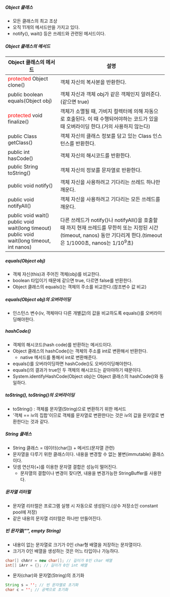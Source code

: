 ##### Object 클래스

- 모든 클래스의 최고 조상
- 오직 11개의 메서드만을 가지고 있다.
- notify(), wait() 등은 쓰레드와 관련된 메서드이다.

##### Object 클래스의 메서드

| Object 클래스의 메서드                                       | 설명                                                         |
| ------------------------------------------------------------ | ------------------------------------------------------------ |
| <span style="color:red">protected</span> Object clone()      | 객체 자신의 복사본을 반환한다.                               |
| public boolean equals(Object obj)                            | 객체 자신과 객체 obj가 같은 객체인지 알려준다. (같으면 true) |
| <span style="color:red">protected</span> void finalize()     | 객체가 소멸될 때, 가비지 컬렉터에 의해 자동으로 호출된다. 이 때 수행되어야하는 코드가 있을 때 오버라이딩 한다.(거의 사용하지 않는다) |
| public Class getClass()                                      | 객체 자신의 클래스 정보를 담고 있는 Class 인스턴스를 반환한다. |
| public int hasCode()                                         | 객체 자신의 해시코드를 반환한다.                             |
| public String toString()                                     | 객체 자신의 정보를 문자열로 반환한다.                        |
| public void notify()                                         | 객체 자신을 사용하려고 기다리는 쓰레드 하나만 깨운다.        |
| public void notifyAll()                                      | 객체 자신을 사용하려고 기다리는 모든 쓰레드를 깨운다.        |
| public void wait()<br />public void wait(long timeout)<br />public void wait(long timeout, int nanos) | 다른 쓰레드가 notify()나 notifyAll()을 호출할 때 까지 현재 쓰레드를 무한히 또는 지정된 시간(timeout, nanos) 동안 기다리게 한다.(timeout은 1/1000초, nanos는 1/10<sup>9</sup>초) |

##### equals(Object obj)

- 객체 자신(this)과 주어진 객체(obj)를 비교한다.
- boolean 타입이기 때문에 같으면 true, 다르면 false를 반환한다.
- Object 클래스의 equals()는 객체의 주소를 비교한다.(참조변수 값 비교)

##### equals(Object obj)의 오버라이딩

- 인스턴스 변수(iv, 객체마다 다른 개별값)의 값을 비교하도록 equals()를 오버라이딩해야한다.

##### hashCode()

- 객체의 해시코드(hash code)를 반환하는 메서드이다.
- Object 클래스의 hashCode()는 객체의 주소를 int로 변환해서 반환한다.
  - native 메서드를 통해서 int로 변환해준다.
- equals()를 오버라이딩하면 hashCode()도 오버라이딩해야한다.
- equals()의 결과가 true인 두 객체의 해시코드는 같아야하기 때문이다.
- System.identifyHashCode(Object obj)는 Object 클래스의 hashCode()와 동일하다.

##### toString(), toString()의 오버라이딩

- toString() : 객체를 문자열(String)으로 변환하기 위한 메서드
- '객체 == iv의 집합'이므로 객체를 문자열로 변환한다는 것은 iv의 값을 문자열로 변환한다는 것과 같다.

##### String 클래스

- String 클래스 = 데이터(char[]) + 메서드(문자열 관련)
- 문자열을 다루기 위한 클래스이다. 내용을 변경할 수 없는 불변(immutable) 클래스이다.
- 덧셈 연산자(+)를 이용한 문자열 결합은 성능이 떨어진다.
  - 문자열의 결합이나 변경이 잦다면, 내용을 변경가능한 StringBuffer를 사용한다.

##### 문자열 리터럴

- 문자열 리터럴은 프로그램 실행 시 자동으로 생성된다.(상수 저장소인 constant pool에 저장)
- 같은 내용의 문자열 리터럴은 하나만 만들어진다.

##### 빈 문자열("", empty String)

- 내용이 없는 문자열로 크기가 0인 char형 배열을 저장하는 문자열이다.
- 크기가 0인 배열을 생성하는 것은 어느 타입이나 가능하다.

```java
char[] chArr = new char[]; // 길이가 0인 char 배열
int[] iArr = {}; // 길이가 0인 int 배열
```

- 문자(char)와 문자열(String)의 초기화

```java
String s = ''; // 빈 문자열로 초기화
char c = ''; // 공백으로 초기화
```